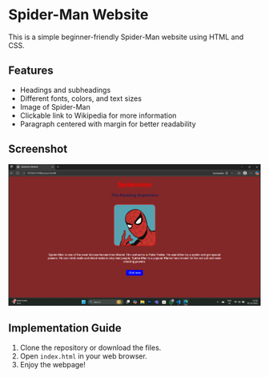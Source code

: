 # Spider-Man Website

This is a simple beginner-friendly Spider-Man website using HTML and CSS.  

## Features
- Headings and subheadings
- Different fonts, colors, and text sizes
- Image of Spider-Man
- Clickable link to Wikipedia for more information
- Paragraph centered with margin for better readability

## Screenshot
![Screenshot](screenshot.png)

## Implementation Guide

1. Clone the repository or download the files.  
2. Open `index.html` in your web browser.  
3. Enjoy the webpage!




